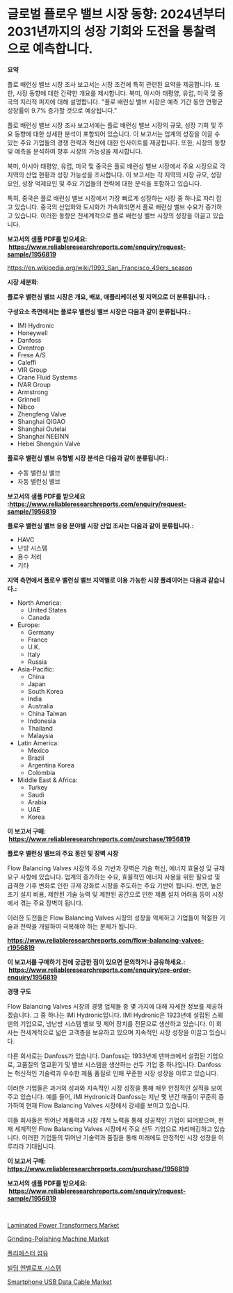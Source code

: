 <p><h1>글로벌 플로우 밸브 시장 동향: 2024년부터 2031년까지의 성장 기회와 도전을 통찰력으로 예측합니다.</h1></p><p><strong>요약</strong></p>
<p><p>플로 배런싱 밸브 시장 조사 보고서는 시장 조건에 특히 관련된 요약을 제공합니다. 또한, 시장 동향에 대한 간략한 개요를 제시합니다. 북미, 아시아 태평양, 유럽, 미국 및 중국의 지리적 퍼지에 대해 설명합니다. "플로 배런싱 밸브 시장은 예측 기간 동안 연평균 성장률이 9.7% 증가할 것으로 예상됩니다."</p><p>플로 배런싱 밸브 시장 조사 보고서에는 플로 배런싱 밸브 시장의 규모, 성장 기회 및 주요 동향에 대한 상세한 분석이 포함되어 있습니다. 이 보고서는 업계의 성장을 이끌 수 있는 주요 기업들의 경쟁 전략과 혁신에 대한 인사이트를 제공합니다. 또한, 시장의 동향 및 예측을 분석하여 향후 시장의 가능성을 제시합니다.</p><p>북미, 아시아 태평양, 유럽, 미국 및 중국은 플로 배런싱 밸브 시장에서 주요 시장으로 각 지역의 산업 현황과 성장 가능성을 조사합니다. 이 보고서는 각 지역의 시장 규모, 성장 요인, 성장 억제요인 및 주요 기업들의 전략에 대한 분석을 포함하고 있습니다.</p><p>특히, 중국은 플로 배런싱 밸브 시장에서 가장 빠르게 성장하는 시장 중 하나로 자리 잡고 있습니다. 중국의 산업화와 도시화가 가속화되면서 플로 배런싱 밸브 수요가 증가하고 있습니다. 이러한 동향은 전세계적으로 플로 배런싱 밸브 시장의 성장을 이끌고 있습니다.</p></p>
<p><strong>보고서의 샘플 PDF를 받으세요: &nbsp;<a href="https://www.reliableresearchreports.com/enquiry/request-sample/1956819">https://www.reliableresearchreports.com/enquiry/request-sample/1956819</a></strong></p>
<p><a href="https://en.wikipedia.org/wiki/1993_San_Francisco_49ers_season">https://en.wikipedia.org/wiki/1993_San_Francisco_49ers_season</a></p>
<p><strong>시장 세분화:</strong></p>
<p><strong> 플로우 밸런싱 밸브 시장은 개요, 배포, 애플리케이션 및 지역으로 더 분류됩니다. :</strong></p>
<p><strong>구성요소 측면에서는 플로우 밸런싱 밸브 시장은 다음과 같이 분류됩니다.:</strong></p>
<p><ul><li>IMI Hydronic</li><li>Honeywell</li><li>Danfoss</li><li>Oventrop</li><li>Frese A/S</li><li>Caleffi</li><li>VIR Group</li><li>Crane Fluid Systems</li><li>IVAR Group</li><li>Armstrong</li><li>Grinnell</li><li>Nibco</li><li>Zhengfeng Valve</li><li>Shanghai QIGAO</li><li>Shanghai Outelai</li><li>Shanghai NEEINN</li><li>Hebei Shengxin Valve</li></ul></p>
<p><strong> 플로우 밸런싱 밸브 유형별 시장 분석은 다음과 같이 분류됩니다.:</strong></p>
<p><ul><li>수동 밸런싱 밸브</li><li>자동 밸런싱 밸브</li></ul></p>
<p><strong>보고서의 샘플 PDF를 받으세요 :<a href="https://www.reliableresearchreports.com/enquiry/request-sample/1956819">https://www.reliableresearchreports.com/enquiry/request-sample/1956819</a></strong></p>
<p><strong> 플로우 밸런싱 밸브 응용 분야별 시장 산업 조사는 다음과 같이 분류됩니다.:</strong></p>
<p><ul><li>HAVC</li><li>난방 시스템</li><li>용수 처리</li><li>기타</li></ul></p>
<p><strong>지역 측면에서 플로우 밸런싱 밸브 지역별로 이용 가능한 시장 플레이어는 다음과 같습니다.:</strong></p>
<p><ul>
    <li>
        North America:
        <ul>
            <li>United States</li>
            <li>Canada</li>
        </ul>
    </li>
    <li>
        Europe:
        <ul>
            <li>Germany</li>
            <li>France</li>
            <li>U.K.</li>
            <li>Italy</li>
            <li>Russia</li>
        </ul>
    </li>
    <li>
        Asia-Pacific:
        <ul>
            <li>China</li>
            <li>Japan</li>
            <li>South Korea</li>
            <li>India</li>
            <li>Australia</li>
            <li>China Taiwan</li>
            <li>Indonesia</li>
            <li>Thailand</li>
            <li>Malaysia</li>
        </ul>
    </li>
    <li>
        Latin America:
        <ul>
            <li>Mexico</li>
            <li>Brazil</li>
            <li>Argentina Korea</li>
            <li>Colombia</li>
        </ul>
    </li>
    <li>
        Middle East & Africa:
        <ul>
            <li>Turkey</li>
            <li>Saudi</li>
            <li>Arabia</li>
            <li>UAE</li>
            <li>Korea</li>
        </ul>
    </li>
    </ul></p>
<p><strong>이 보고서 구매: &nbsp;<a href="https://www.reliableresearchreports.com/purchase/1956819">https://www.reliableresearchreports.com/purchase/1956819</a></strong></p>
<p><strong>플로우 밸런싱 밸브의 주요 동인 및 장벽 시장</strong></p>
<p><p>Flow Balancing Valves 시장의 주요 기반과 장벽은 기술 혁신, 에너지 효율성 및 규제 요구 사항에 있습니다. 업계의 증가하는 수요, 효율적인 에너지 사용을 위한 필요성 및 급격한 기후 변화로 인한 규제 강화로 시장을 주도하는 주요 기반이 됩니다. 반면, 높은 초기 설치 비용, 제한된 기술 능력 및 제한된 공간으로 인한 제품 설치 어려움 등이 시장에서 겪는 주요 장벽이 됩니다.</p><p>이러한 도전들은 Flow Balancing Valves 시장의 성장을 억제하고 기업들이 적절한 기술과 전략을 개발하여 극복해야 하는 문제가 됩니다.</p></p>
<p><strong><a href="https://www.reliableresearchreports.com/flow-balancing-valves-r1956819">https://www.reliableresearchreports.com/flow-balancing-valves-r1956819</a></strong></p>
<p><strong>이 보고서를 구매하기 전에 궁금한 점이 있으면 문의하거나 공유하세요.: &nbsp;<a href="https://www.reliableresearchreports.com/enquiry/pre-order-enquiry/1956819">https://www.reliableresearchreports.com/enquiry/pre-order-enquiry/1956819</a></strong></p>
<p><strong>경쟁 구도</strong></p>
<p><p>Flow Balancing Valves 시장의 경쟁 업체들 중 몇 가지에 대해 자세한 정보를 제공하겠습니다. 그 중 하나는 IMI Hydronic입니다. IMI Hydronic은 1923년에 설립된 스웨덴의 기업으로, 냉난방 시스템 밸브 및 제어 장치를 전문으로 생산하고 있습니다. 이 회사는 전세계적으로 넓은 고객층을 보유하고 있으며 지속적인 시장 성장을 이끌고 있습니다.</p><p>다른 회사로는 Danfoss가 있습니다. Danfoss는 1933년에 덴마크에서 설립된 기업으로, 고품질의 열교환기 및 밸브 시스템을 생산하는 선두 기업 중 하나입니다. Danfoss는 혁신적인 기술력과 우수한 제품 품질로 인해 꾸준한 시장 성장을 이루고 있습니다.</p><p>이러한 기업들은 과거의 성과와 지속적인 시장 성장을 통해 매우 안정적인 실적을 보여주고 있습니다. 예를 들어, IMI Hydronic과 Danfoss는 지난 몇 년간 매출이 꾸준히 증가하여 현재 Flow Balancing Valves 시장에서 강세를 보이고 있습니다.</p><p>이들 회사들은 뛰어난 제품력과 시장 개척 노력을 통해 성공적인 기업이 되어왔으며, 현재 세계적인 Flow Balancing Valves 시장에서 주요 선두 기업으로 자리매김하고 있습니다. 이러한 기업들의 뛰어난 기술력과 품질을 통해 미래에도 안정적인 시장 성장을 이루리라 기대됩니다.</p></p>
<p><strong>이 보고서 구매: &nbsp; <a href="https://www.reliableresearchreports.com/purchase/1956819">https://www.reliableresearchreports.com/purchase/1956819</a></strong></p>
<p><strong>보고서의 샘플 PDF를 받으세요: &nbsp;<a href="https://www.reliableresearchreports.com/enquiry/request-sample/1956819">https://www.reliableresearchreports.com/enquiry/request-sample/1956819</a></strong><strong></strong></p>
<p>&nbsp;</p>
<p><p><a href="https://github.com/sydneyHaley871/Market-Research-Report-List-1/blob/main/laminated-power-transformers-market.md">Laminated Power Transformers Market</a></p><p><a href="https://github.com/philipWolf32/Market-Research-Report-List-1/blob/main/grinding-polishing-machine-market.md">Grinding-Polishing Machine Market</a></p><p><a href="https://github.com/Nicolasrown5/Market-Research-Report-List-2/blob/main/524222457815.md">폴리에스터 섬유</a></p><p><a href="https://github.com/shampaakter36/Market-Research-Report-List-2/blob/main/167162357816.md">빌딩 엔벨로프 시스템</a></p><p><a href="https://www.linkedin.com/pulse/global-smartphone-usb-data-cable-market-size-expected-reach-wo2ge">Smartphone USB Data Cable Market</a></p></p>